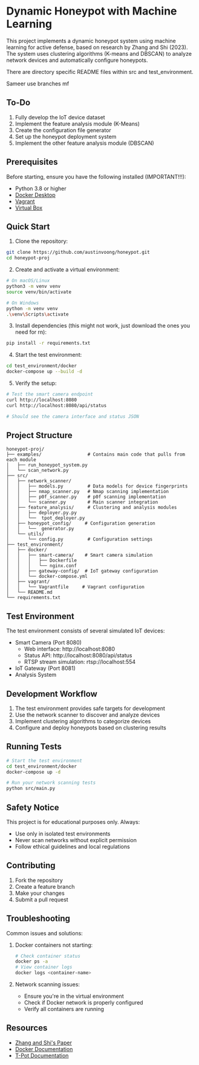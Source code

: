 # Dynamic Honeypot with Machine Learning

This project implements a dynamic honeypot system using machine learning for active defense, based on research by Zhang and Shi (2023). The system uses clustering algorithms (K-means and DBSCAN) to analyze network devices and automatically configure honeypots.

There are directory specific README files within src and test_environment.

Sameer use branches mf

## To-Do
1. Fully develop the IoT device dataset
2. Implement the feature analysis module (K-Means)
3. Create the configuration file generator
4. Set up the honeypot deployment system
5. Implement the other feature analysis module (DBSCAN)

## Prerequisites

Before starting, ensure you have the following installed (IMPORTANT!!!):
- Python 3.8 or higher
- [Docker Desktop](https://www.docker.com/products/docker-desktop/)
- [Vagrant](https://developer.hashicorp.com/vagrant/downloads)
- [Virtual Box](https://www.virtualbox.org/wiki/Downloads)

## Quick Start

1. Clone the repository:
```bash
git clone https://github.com/austinvoong/honeypot.git
cd honeypot-proj
```

2. Create and activate a virtual environment:
```bash
# On macOS/Linux
python3 -m venv venv
source venv/bin/activate

# On Windows
python -m venv venv
.\venv\Scripts\activate
```

3. Install dependencies (this might not work, just download the ones you need for rn):
```bash
pip install -r requirements.txt
```

4. Start the test environment:
```bash
cd test_environment/docker
docker-compose up --build -d
```

5. Verify the setup:
```bash
# Test the smart camera endpoint
curl http://localhost:8080
curl http://localhost:8080/api/status

# Should see the camera interface and status JSON
```

## Project Structure

```
honeypot-proj/
├── examples/                 # Contains main code that pulls from each module
│   ├── run_honeypot_system.py
│   └── scan_network.py
├── src/
│   ├── network_scanner/      
│   │   ├── models.py         # Data models for device fingerprints
│   │   ├── nmap_scanner.py   # Nmap scanning implementation
│   │   ├── p0f_scanner.py    # p0f scanning implementation
│   │   └── scanner.py        # Main scanner integration
│   ├── feature_analysis/     # Clustering and analysis modules
│   │   ├── deployer.py.py
│   │   └──  tpot_deployer.py 
│   ├── honeypot_config/     # Configuration generation
│   │   └──  generator.py 
│   └── utils/               
│       └── config.py         # Configuration settings
├── test_environment/        
│   ├── docker/             
│   │   ├── smart-camera/    # Smart camera simulation
│   │   │   ├── Dockerfile
│   │   │   └── nginx.conf
│   │   ├── gateway-config/  # IoT gateway configuration
│   │   └── docker-compose.yml
│   ├── vagrant/    
│   │   └── Vagrantfile     # Vagrant configuration
│   └── README.md
└── requirements.txt
```

## Test Environment

The test environment consists of several simulated IoT devices:
- Smart Camera (Port 8080)
  - Web interface: http://localhost:8080
  - Status API: http://localhost:8080/api/status
  - RTSP stream simulation: rtsp://localhost:554
- IoT Gateway (Port 8081)
- Analysis System

## Development Workflow

1. The test environment provides safe targets for development
2. Use the network scanner to discover and analyze devices
3. Implement clustering algorithms to categorize devices
4. Configure and deploy honeypots based on clustering results

## Running Tests

```bash
# Start the test environment
cd test_environment/docker
docker-compose up -d

# Run your network scanning tests
python src/main.py
```

## Safety Notice

This project is for educational purposes only. Always:
- Use only in isolated test environments
- Never scan networks without explicit permission
- Follow ethical guidelines and local regulations

## Contributing

1. Fork the repository
2. Create a feature branch
3. Make your changes
4. Submit a pull request

## Troubleshooting

Common issues and solutions:

1. Docker containers not starting:
   ```bash
   # Check container status
   docker ps -a
   # View container logs
   docker logs <container-name>
   ```

2. Network scanning issues:
   - Ensure you're in the virtual environment
   - Check if Docker network is properly configured
   - Verify all containers are running

## Resources

- [Zhang and Shi's Paper](https://doi.org/10.1145/3617184.3618056)
- [Docker Documentation](https://docs.docker.com/)
- [T-Pot Documentation](https://github.com/telekom-security/tpotce)
